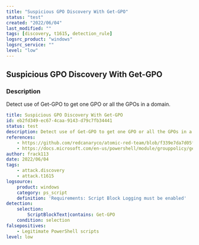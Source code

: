 ```yaml
---
title: "Suspicious GPO Discovery With Get-GPO"
status: "test"
created: "2022/06/04"
last_modified: ""
tags: [discovery, t1615, detection_rule]
logsrc_product: "windows"
logsrc_service: ""
level: "low"
---
```


## Suspicious GPO Discovery With Get-GPO

### Description

Detect use of Get-GPO to get one GPO or all the GPOs in a domain.

```yml
title: Suspicious GPO Discovery With Get-GPO
id: eb2fd349-ec67-4caa-9143-d79c7fb34441
status: test
description: Detect use of Get-GPO to get one GPO or all the GPOs in a domain.
references:
    - https://github.com/redcanaryco/atomic-red-team/blob/f339e7da7d05f6057fdfcdd3742bfcf365fee2a9/atomics/T1615/T1615.md
    - https://docs.microsoft.com/en-us/powershell/module/grouppolicy/get-gpo?view=windowsserver2022-ps
author: frack113
date: 2022/06/04
tags:
    - attack.discovery
    - attack.t1615
logsource:
    product: windows
    category: ps_script
    definition: 'Requirements: Script Block Logging must be enabled'
detection:
    selection:
        ScriptBlockText|contains: Get-GPO
    condition: selection
falsepositives:
    - Legitimate PowerShell scripts
level: low

```
